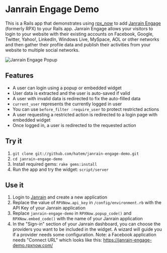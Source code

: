 # Janrain Engage Demo

This is a Rails app that demonstrates using [rpx_now](http://github.com/grosser/rpx_now)
to add [Janrain Engage](http://www.janrain.com/products/engage) (formerly RPX) to your Rails app.
Janrain Engage allows your visitors to login to your website with their existing accounts on Facebook,
Google, Twitter, Yahoo!, LinkedIn, Windows Live, MySpace, AOL or other networks and then gather their
profile data and publish their activities from your website to multiple social networks.

![Janrain Engage Popup](/hatem/janrain-engage-demo/raw/master/public/images/janrain-engage-popup.png "Janrain Engage Popup")

## Features

- A user can login using a popup or embedded widget
- User data is extracted and the user is auto-saved if valid
- A user with invalid data is redirected to fix the auto-filled data  
- `current_user` represents the currently logged in user 
- You can use `before_filter :require_user` to protect restricted actions
- A user requesting a restricted action is redirected to a login page with embedded widget
- Once logged in, a user is redirected to the requested action

## Try it

1. `git clone git://github.com/hatem/janrain-engage-demo.git`
2. `cd janrain-engage-demo`
3. Install required gems: `rake gems:install`
4. Run the app and try the widget: `script/server`

## Use it

1. Login to [Janrain](http://www.janrain.com) and create a new application
2. Replace the value of `RPXNow.api_key` in `/config/environment.rb` with the API Key of your Janrain application
3. Replace `janrain-engage-demo` in `RPXNow.popup_code()` and `RPXNow.embed_code()` with the name of your Janrain application 
4. In the "Sign-in" section of your Janrain dashboard, you can choose the providers you want to be included in the widget. A wizard will guide you if a provider needs some configuration.
Note: a Facebook application needs "Connect URL" which looks like this: https://janrain-engage-demo.rpxnow.com/